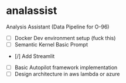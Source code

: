 # analassist
Analysis Assistant (Data Pipeline for O-96)

- [ ] Docker Dev environment setup (fuck this)
- [ ] Semantic Kernel Basic Prompt
- [/] Add Streamlit
- [ ] Basic Autopilot framework implementation
- [ ] Design architecture in aws lambda or azure
